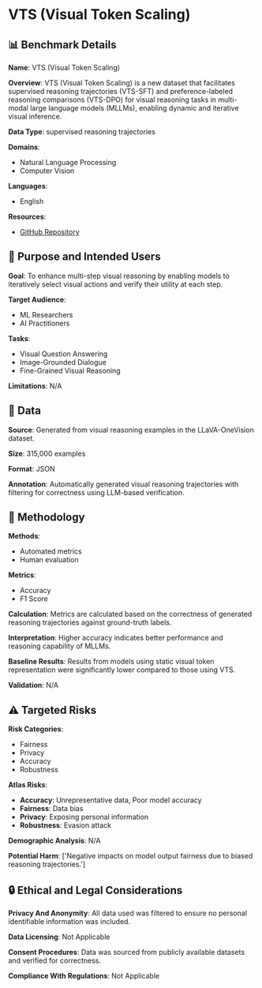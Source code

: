 # VTS (Visual Token Scaling)

## 📊 Benchmark Details

**Name**: VTS (Visual Token Scaling)

**Overview**: VTS (Visual Token Scaling) is a new dataset that facilitates supervised reasoning trajectories (VTS-SFT) and preference-labeled reasoning comparisons (VTS-DPO) for visual reasoning tasks in multi-modal large language models (MLLMs), enabling dynamic and iterative visual inference.

**Data Type**: supervised reasoning trajectories

**Domains**:
- Natural Language Processing
- Computer Vision

**Languages**:
- English

**Resources**:
- [GitHub Repository](https://github.com/Open-DataFlow/vts-v)

## 🎯 Purpose and Intended Users

**Goal**: To enhance multi-step visual reasoning by enabling models to iteratively select visual actions and verify their utility at each step.

**Target Audience**:
- ML Researchers
- AI Practitioners

**Tasks**:
- Visual Question Answering
- Image-Grounded Dialogue
- Fine-Grained Visual Reasoning

**Limitations**: N/A

## 💾 Data

**Source**: Generated from visual reasoning examples in the LLaVA-OneVision dataset.

**Size**: 315,000 examples

**Format**: JSON

**Annotation**: Automatically generated visual reasoning trajectories with filtering for correctness using LLM-based verification.

## 🔬 Methodology

**Methods**:
- Automated metrics
- Human evaluation

**Metrics**:
- Accuracy
- F1 Score

**Calculation**: Metrics are calculated based on the correctness of generated reasoning trajectories against ground-truth labels.

**Interpretation**: Higher accuracy indicates better performance and reasoning capability of MLLMs.

**Baseline Results**: Results from models using static visual token representation were significantly lower compared to those using VTS.

**Validation**: N/A

## ⚠️ Targeted Risks

**Risk Categories**:
- Fairness
- Privacy
- Accuracy
- Robustness

**Atlas Risks**:
- **Accuracy**: Unrepresentative data, Poor model accuracy
- **Fairness**: Data bias
- **Privacy**: Exposing personal information
- **Robustness**: Evasion attack

**Demographic Analysis**: N/A

**Potential Harm**: ['Negative impacts on model output fairness due to biased reasoning trajectories.']

## 🔒 Ethical and Legal Considerations

**Privacy And Anonymity**: All data used was filtered to ensure no personal identifiable information was included.

**Data Licensing**: Not Applicable

**Consent Procedures**: Data was sourced from publicly available datasets and verified for correctness.

**Compliance With Regulations**: Not Applicable
